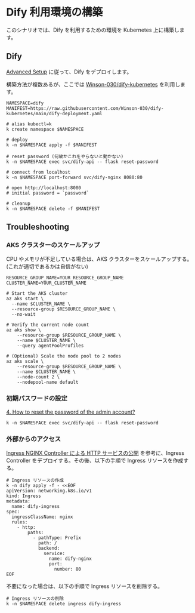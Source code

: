 # Dify 利用環境の構築

このシナリオでは、Dify を利用するための環境を Kubernetes 上に構築します。

## Dify

[Advanced Setup](https://github.com/langgenius/dify?tab=readme-ov-file#advanced-setup) に従って、Dify をデプロイします。

構築方法が複数あるが、ここでは [Winson-030/dify-kubernetes](https://github.com/Winson-030/dify-kubernetes) を利用します。

```shell
NAMESPACE=dify
MANIFEST=https://raw.githubusercontent.com/Winson-030/dify-kubernetes/main/dify-deployment.yaml

# alias kubectl=k
k create namespace $NAMESPACE

# deploy
k -n $NAMESPACE apply -f $MANIFEST

# reset password (何故かこれをやらないと動かない)
k -n $NAMESPACE exec svc/dify-api -- flask reset-password

# connect from localhost
k -n $NAMESPACE port-forward svc/dify-nginx 8080:80

# open http://localhost:8080
# initial password = `password`

# cleanup
k -n $NAMESPACE delete -f $MANIFEST
```

## Troubleshooting

### AKS クラスターのスケールアップ

CPU やメモリが不足している場合は、AKS クラスターをスケールアップする。
(これが適切であるかは自信がない)

```shell
RESOURCE_GROUP_NAME=YOUR_RESOURCE_GROUP_NAME
CLUSTER_NAME=YOUR_CLUSTER_NAME

# Start the AKS cluster
az aks start \
  --name $CLUSTER_NAME \
  --resource-group $RESOURCE_GROUP_NAME \
  --no-wait

# Verify the current node count
az aks show \
    --resource-group $RESOURCE_GROUP_NAME \
    --name $CLUSTER_NAME \
    --query agentPoolProfiles

# (Optional) Scale the node pool to 2 nodes
az aks scale \
    --resource-group $RESOURCE_GROUP_NAME \
    --name $CLUSTER_NAME \
    --node-count 2 \
    --nodepool-name default
```

### 初期パスワードの設定

[4. How to reset the password of the admin account?](https://docs.dify.ai/getting-started/install-self-hosted/faqs#id-4.-how-to-reset-the-password-of-the-admin-account)

```shell
k -n $NAMESPACE exec svc/dify-api -- flask reset-password
```

### 外部からのアクセス

[Ingress NGINX Controller による HTTP サービスの公開](./1_publish_http_service.md) を参考に、Ingress Controller をデプロイする。その後、以下の手順で Ingress リソースを作成する。

```shell
# Ingress リソースの作成
k -n dify apply -f - <<EOF
apiVersion: networking.k8s.io/v1
kind: Ingress
metadata:
  name: dify-ingress
spec:
  ingressClassName: nginx
  rules:
    - http:
        paths:
          - pathType: Prefix
            path: /
            backend:
              service:
                name: dify-nginx
                port:
                  number: 80
EOF
```

不要になった場合は、以下の手順で Ingress リソースを削除する。

```shell
# Ingress リソースの削除
k -n $NAMESPACE delete ingress dify-ingress
```
